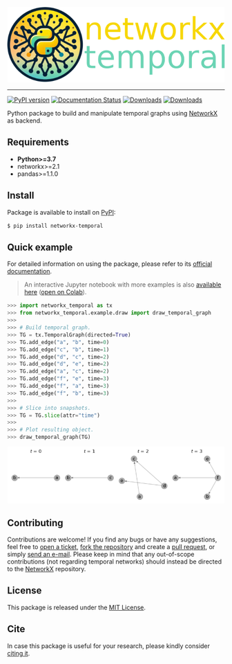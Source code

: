 <!--# networkx-temporal-->

![png](https://github.com/nelsonaloysio/networkx-temporal/raw/main/docs/figure/banner.png)

___

[![PyPI version](https://badge.fury.io/py/networkx-temporal.svg)](https://badge.fury.io/py/networkx-temporal)
[![Documentation Status](https://readthedocs.org/projects/networkx-temporal/badge/?version=latest)](https://networkx-temporal.readthedocs.io/en/latest/?badge=latest)
[![Downloads](https://static.pepy.tech/badge/networkx-temporal)](https://pepy.tech/project/networkx-temporal)
[![Downloads](https://static.pepy.tech/badge/networkx-temporal/month)](https://pepy.tech/project/networkx-temporal)

Python package to build and manipulate temporal graphs using [NetworkX](https://pypi.org/project/networkx/) as backend.

## Requirements

* **Python>=3.7**
* networkx>=2.1
* pandas>=1.1.0

## Install

Package is available to install on [PyPI](https://pypi.org/project/networkx-temporal/):

```bash
$ pip install networkx-temporal
```

## Quick example

For detailed information on using the package, please refer to its [official documentation](https://networkx-temporal.readthedocs.io/en/latest/).

> An interactive Jupyter notebook with more examples is also [available here](https://github.com/nelsonaloysio/networkx-temporal/blob/main/notebook/networkx-temporal.ipynb) ([open on Colab](https://colab.research.google.com/github/nelsonaloysio/networkx-temporal/blob/main/notebook/networkx-temporal.ipynb)).

```python
>>> import networkx_temporal as tx
>>> from networkx_temporal.example.draw import draw_temporal_graph
>>>
>>> # Build temporal graph.
>>> TG = tx.TemporalGraph(directed=True)
>>> TG.add_edge("a", "b", time=0)
>>> TG.add_edge("c", "b", time=1)
>>> TG.add_edge("d", "c", time=2)
>>> TG.add_edge("d", "e", time=2)
>>> TG.add_edge("a", "c", time=2)
>>> TG.add_edge("f", "e", time=3)
>>> TG.add_edge("f", "a", time=3)
>>> TG.add_edge("f", "b", time=3)
>>>
>>> # Slice into snapshots.
>>> TG = TG.slice(attr="time")
>>>
>>> # Plot resulting object.
>>> draw_temporal_graph(TG)
```

![png](https://github.com/nelsonaloysio/networkx-temporal/raw/main/docs/figure/fig_7.png)

## Contributing

Contributions are welcome! If you find any bugs or have any suggestions, feel free to [open a ticket](issues/new), [fork the repository](fork) and create a [pull request](compare), or simply [send an e-mail](mailto:nelson.reis@phd.unipi.it).
Please keep in mind that any out-of-scope contributions (not regarding temporal networks) should instead be directed to the [NetworkX](https://github.com/networkx/networkx) repository.

## License

This package is released under the [MIT License](LICENSE.md).

## Cite

In case this package is useful for your research, please kindly consider [citing it](https://networkx-temporal.readthedocs.io/en/latest/cite.html).
